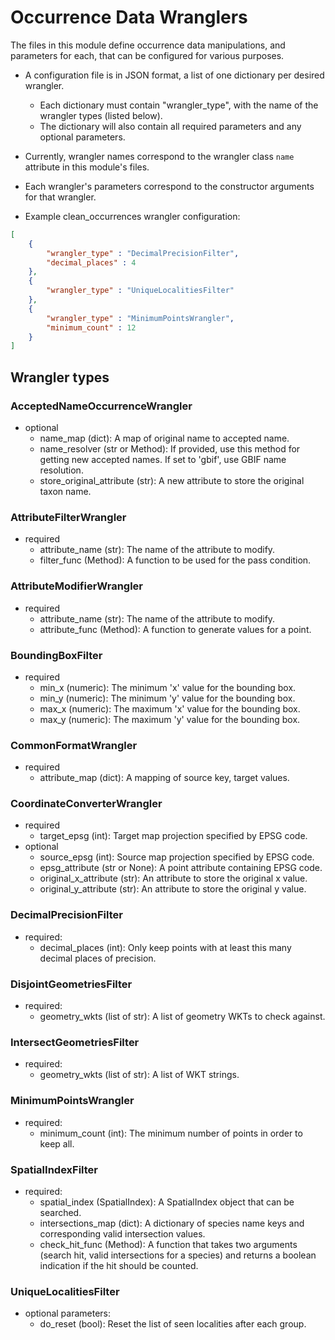 # Occurrence Data Wranglers

The files in this module define occurrence data manipulations, and parameters for each, that can be configured 
for various purposes. 

* A configuration file is in JSON format, a list of one dictionary per desired wrangler.  
  * Each dictionary must contain "wrangler_type", with the name of the wrangler types (listed below).  
  * The dictionary will also contain all required parameters and any optional parameters.  

* Currently, wrangler names correspond to the wrangler class `name` attribute in this module's files.
* Each wrangler's parameters correspond to the constructor arguments for that wrangler. 
* Example clean_occurrences wrangler configuration:

```json
[
    {
        "wrangler_type" : "DecimalPrecisionFilter",
        "decimal_places" : 4
    },
    {
        "wrangler_type" : "UniqueLocalitiesFilter"
    },
    {
        "wrangler_type" : "MinimumPointsWrangler",
        "minimum_count" : 12
    }
]

```

## Wrangler types 

### AcceptedNameOccurrenceWrangler
* optional
  * name_map (dict): A map of original name to accepted name.
  * name_resolver (str or Method): If provided, use this method for getting new accepted names. 
    If set to 'gbif', use GBIF name resolution. 
  * store_original_attribute (str): A new attribute to store the
    original taxon name.

### AttributeFilterWrangler
* required
  * attribute_name (str): The name of the attribute to modify.
  * filter_func (Method): A function to be used for the pass condition.

### AttributeModifierWrangler
* required
  * attribute_name (str): The name of the attribute to modify. 
  * attribute_func (Method): A function to generate values for a point.

### BoundingBoxFilter
* required
  * min_x (numeric): The minimum 'x' value for the bounding box.
  * min_y (numeric): The minimum 'y' value for the bounding box.
  * max_x (numeric): The maximum 'x' value for the bounding box.
  * max_y (numeric): The maximum 'y' value for the bounding box.

### CommonFormatWrangler
* required
  * attribute_map (dict): A mapping of source key, target values.

### CoordinateConverterWrangler
* required
  * target_epsg (int): Target map projection specified by EPSG code.
* optional
  * source_epsg (int): Source map projection specified by EPSG code.
  * epsg_attribute (str or None): A point attribute containing EPSG code.
  * original_x_attribute (str): An attribute to store the original x value.
  * original_y_attribute (str): An attribute to store the original y value.

### DecimalPrecisionFilter
* required:
  * decimal_places (int): Only keep points with at least this many decimal places of precision.

### DisjointGeometriesFilter
* required:
  * geometry_wkts (list of str): A list of geometry WKTs to check against.

### IntersectGeometriesFilter
* required:
  * geometry_wkts (list of str): A list of WKT strings.

### MinimumPointsWrangler
* required:
  * minimum_count (int): The minimum number of points in order to keep all.

### SpatialIndexFilter
* required:
  * spatial_index (SpatialIndex): A SpatialIndex object that can be searched.
  * intersections_map (dict): A dictionary of species name keys and corresponding valid intersection values.
  * check_hit_func (Method): A function that takes two arguments (search hit, valid intersections for a species) 
    and returns a boolean indication if the hit should be counted.

### UniqueLocalitiesFilter
* optional parameters:
  * do_reset (bool): Reset the list of seen localities after each group.